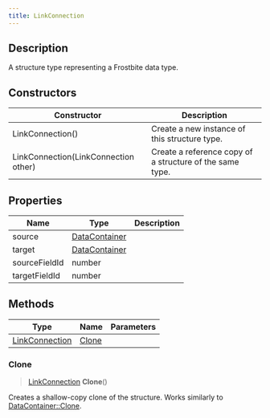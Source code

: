 ```yaml
---
title: LinkConnection
---
```

## Description

A structure type representing a Frostbite data type.

## Constructors

| Constructor                          | Description                                              |
| ------------------------------------ | -------------------------------------------------------- |
| LinkConnection()                     | Create a new instance of this structure type.            |
| LinkConnection(LinkConnection other) | Create a reference copy of a structure of the same type. |

## Properties

| Name          | Type                                                | Description |
| ------------- | --------------------------------------------------- | ----------- |
| source        | [DataContainer](/vext/ref/shared/class/datacontainer) |             |
| target        | [DataContainer](/vext/ref/shared/class/datacontainer) |             |
| sourceFieldId | number                                              |             |
| targetFieldId | number                                              |             |

## Methods

| Type                             | Name            | Parameters |
| -------------------------------- | --------------- | ---------- |
| [LinkConnection](/vext/ref/fb/linkconnection/) | [Clone](#clone) |            |

### Clone

> [LinkConnection](/vext/ref/fb/linkconnection/) **Clone**()

Creates a shallow-copy clone of the structure. Works similarly to [DataContainer::Clone](/vext/ref/shared/class/datacontainer#clone).
